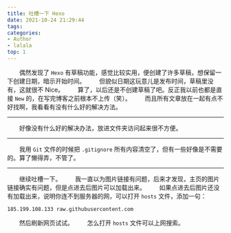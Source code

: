 ```yaml
---
title: 吐槽一下 Hexo
date: 2021-10-24 21:29:44
tags:
categories:
- Author
- lalala
top: 1
---
```


&emsp;&emsp;偶然发现了 `Hexo` 有草稿功能，感觉比较实用，便创建了许多草稿，想保留一下创建日期，暗示开始时间。
&emsp;&emsp;但貌似日期这玩意儿是发布时间，草稿里没有，这就很不 Nice。
&emsp;&emsp;算了，以后还是不创建草稿了吧。反正我以前也都是直接 `New` 的，在写完博客之前根本不上传（笑）。
&emsp;&emsp;而且所有文章放在一起有点不好找啊，我看看有没有什么好的解决方法。

---

&emsp;&emsp;好像没有什么好的解决办法，放进文件夹访问起来很不方便。

---

&emsp;&emsp;我用 `Git` 文件的时候把 `.gitignore` 所有内容清空了，但有一些好像是不需要的。算了懒得弄，不管了。

---

&emsp;&emsp;继续吐槽一下。
&emsp;&emsp;我一直以为图片链接有问题，后来才发现，主页的图片链接确实有问题，但是点进去后图片可以加载出来。
&emsp;&emsp;如果点进去后图片还没有加载出来，说明你连不到服务器的网，可以打开 `hosts` 文件，添加一句：

```
185.199.108.133 raw.githubusercontent.com
```

&emsp;&emsp;然后刷新网页试试。
&emsp;&emsp;怎么打开 `hosts` 文件可以上网搜索。

